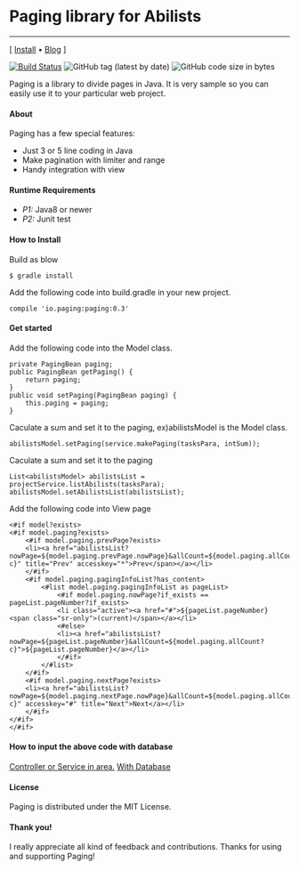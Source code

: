 # Paging library for Abilists
--------------------------------------------------

\[ [Install](https://github.com/abilists/paging) • [Blog](http://njoonk.blogspot.jp/) \]

[![Build Status](https://travis-ci.org/abilists/paging.svg?branch=master)](https://travis-ci.org/abilists/paging)
![GitHub tag (latest by date)](https://img.shields.io/github/v/tag/abilists/paging)
![GitHub code size in bytes](https://img.shields.io/github/languages/code-size/abilists/paging)

Paging is a library to divide pages in Java. It is very sample so you can easily use it to your
particular web project.

#### About
Paging has a few special features:

* Just 3 or 5 line coding in Java
* Make pagination with limiter and range
* Handy integration with view
#### Runtime Requirements

- *P1:* Java8 or newer
- *P2:* Junit test

#### How to Install
Build as blow
```
$ gradle install
```
Add the following code into build.gradle in your new project.
```
compile 'io.paging:paging:0.3'
```
#### Get started
Add the following code into the Model class.
```
private PagingBean paging;
public PagingBean getPaging() {
	return paging;
}
public void setPaging(PagingBean paging) {
	this.paging = paging;
}
```
Caculate a sum and set it to the paging, ex)abilistsModel is the Model class.
```
abilistsModel.setPaging(service.makePaging(tasksPara, intSum));
```
Caculate a sum and set it to the paging
```
List<abilistsModel> abilistsList = projectService.listAbilists(tasksPara);
abilistsModel.setAbilistsList(abilistsList);
```
Add the following code into View page
```
<#if model?exists>
<#if model.paging?exists>
	<#if model.paging.prevPage?exists>
	<li><a href="abilistsList?nowPage=${model.paging.prevPage.nowPage}&allCount=${model.paging.allCount?c}" title="Prev" accesskey="*">Prev</span></a></li>
	</#if>
	<#if model.paging.pagingInfoList?has_content>
		<#list model.paging.pagingInfoList as pageList>
			<#if model.paging.nowPage?if_exists == pageList.pageNumber?if_exists>
			<li class="active"><a href="#">${pageList.pageNumber} <span class="sr-only">(current)</span></a></li>
			<#else>
			<li><a href="abilistsList?nowPage=${pageList.pageNumber}&allCount=${model.paging.allCount?c}">${pageList.pageNumber}</a></li>
			</#if>
		</#list>
	</#if>
	<#if model.paging.nextPage?exists>
	<li><a href="abilistsList?nowPage=${model.paging.nextPage.nowPage}&allCount=${model.paging.allCount?c}" accesskey="#" title="Next">Next</a></li>
	</#if>
</#if>
</#if>
```
#### How to input the above code with database
[Controller or Service in area.](https://github.com/minziappa/spring_sample/blob/master/src/main/java/io/sample/controller/AdminController.java#L155)
[With Database](https://github.com/minziappa/spring_sample/blob/master/src/main/java/io/sample/service/impl/SampleServiceImpl.java#L204)

#### License

Paging is distributed under the MIT License.

#### Thank you!

I really appreciate all kind of feedback and contributions. Thanks for using and supporting Paging!
